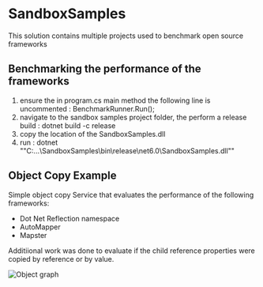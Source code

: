 # SandboxSamples

This solution contains multiple projects used to benchmark open source frameworks

## Benchmarking the performance of the frameworks

1) ensure the in program.cs main method the following line is uncommented : BenchmarkRunner.Run<ObjectCopyService>();
2) navigate to the sandbox samples project folder, the perform a release build : dotnet build -c release
3) copy the location of the SandboxSamples.dll
4) run : dotnet ""C:\...\SandboxSamples\bin\release\net6.0\SandboxSamples.dll""

## Object Copy Example

Simple object copy Service that evaluates the performance of the following frameworks:

- Dot Net Reflection namespace
- AutoMapper
- Mapster

Additiional work was done to evaluate if the child reference properties were copied by reference or by value.

![Object graph](docs/images/docker-services-config.png)